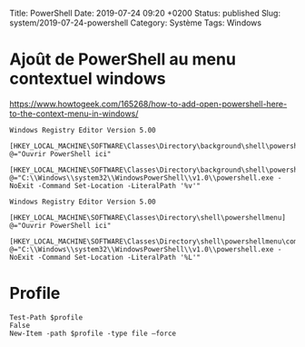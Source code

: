 Title: PowerShell
Date: 2019-07-24 09:20 +0200
Status: published
Slug: system/2019-07-24-powershell
Category: Système
Tags: Windows

# Ajoût de PowerShell au menu contextuel windows

<https://www.howtogeek.com/165268/how-to-add-open-powershell-here-to-the-context-menu-in-windows/>

```
Windows Registry Editor Version 5.00

[HKEY_LOCAL_MACHINE\SOFTWARE\Classes\Directory\background\shell\powershellmenu]
@="Ouvrir PowerShell ici"

[HKEY_LOCAL_MACHINE\SOFTWARE\Classes\Directory\background\shell\powershellmenu\command]
@="C:\\Windows\\system32\\WindowsPowerShell\\v1.0\\powershell.exe -NoExit -Command Set-Location -LiteralPath '%v'"
```

```
Windows Registry Editor Version 5.00

[HKEY_LOCAL_MACHINE\SOFTWARE\Classes\Directory\shell\powershellmenu]
@="Ouvrir PowerShell ici"

[HKEY_LOCAL_MACHINE\SOFTWARE\Classes\Directory\shell\powershellmenu\command]
@="C:\\Windows\\system32\\WindowsPowerShell\\v1.0\\powershell.exe -NoExit -Command Set-Location -LiteralPath '%L'"
```

# Profile

    Test-Path $profile
    False
    New-Item -path $profile -type file –force
